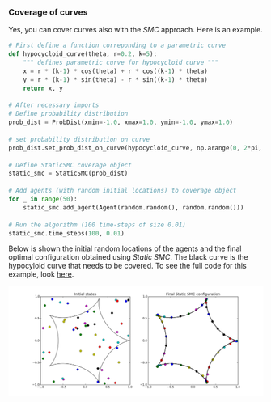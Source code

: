 
### Coverage of curves

Yes, you can cover curves also with the *SMC* approach. Here is an example.

```python
# First define a function correponding to a parametric curve
def hypocycloid_curve(theta, r=0.2, k=5):
    """ defines parametric curve for hypocycloid curve """
    x = r * (k-1) * cos(theta) + r * cos((k-1) * theta)
    y = r * (k-1) * sin(theta) - r * sin((k-1) * theta)
    return x, y

# After necessary imports
# Define probability distribution
prob_dist = ProbDist(xmin=-1.0, xmax=1.0, ymin=-1.0, ymax=1.0)

# set probability distribution on curve
prob_dist.set_prob_dist_on_curve(hypocycloid_curve, np.arange(0, 2*pi, 0.01))

# Define StaticSMC coverage object
static_smc = StaticSMC(prob_dist)

# Add agents (with random initial locations) to coverage object
for _ in range(50):
    static_smc.add_agent(Agent(random.random(), random.random()))

# Run the algorithm (100 time-steps of size 0.01)
static_smc.time_steps(100, 0.01) 
```
Below is shown the initial random locations of the agents and the final optimal configuration obtained using *Static SMC*. The black curve is the hypocyloid curve that needs to be covered. To see the full code for this example, look [here](https://github.com/qpcode/smc/blob/master/examples/static_smc/static_smc_curve.py).

![static_smc_3x3](https://github.com/qpcode/smc/blob/master/examples/static_smc/static_smc_curve.png?raw=true)
